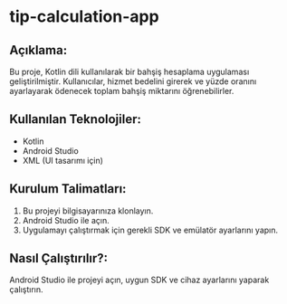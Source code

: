 # tip-calculation-app
## Açıklama:
Bu proje, Kotlin dili kullanılarak bir bahşiş hesaplama uygulaması geliştirilmiştir. Kullanıcılar, hizmet bedelini girerek ve yüzde oranını ayarlayarak ödenecek toplam bahşiş miktarını öğrenebilirler.
## Kullanılan Teknolojiler:
- Kotlin
- Android Studio
- XML (UI tasarımı için)
## Kurulum Talimatları:
1. Bu projeyi bilgisayarınıza klonlayın.
2. Android Studio ile açın.
3. Uygulamayı çalıştırmak için gerekli SDK ve emülatör ayarlarını yapın.
## Nasıl Çalıştırılır?:
Android Studio ile projeyi açın, uygun SDK ve cihaz ayarlarını yaparak çalıştırın.
